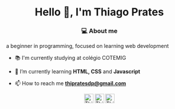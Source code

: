 <h1 align="center">Hello 👋, I'm Thiago Prates</h1>
<h3 align="center">💻 About me</h3>
<p> a beginner in programming, focused on learning web development </p>

- 📚 I'm currently studying at colégio COTEMIG

- 🌱 I’m currently learning **HTML, CSS** and **Javascript**

- 📫 How to reach me **thipratesdp@gmail.com**

<p align="center">
<a href="https://linkedin.com/in/thiagoprts" target="blank"><img align="center" src="https://cdn.jsdelivr.net/npm/simple-icons@3.0.1/icons/linkedin.svg" alt="Thiago-Prates" height="25" width="25" /></a>
<a href="https://fb.com/thiago.prts" target="blank"><img align="center" src="https://cdn.jsdelivr.net/npm/simple-icons@3.0.1/icons/facebook.svg" alt="Thiago-Prates" height="25" width="25" /></a>
<a href="https://www.instagram.com/thiago_prts/" target="blank"> <img align="center" src="https://cdn.jsdelivr.net/npm/simple-icons@3.0.1/icons/instagram.svg" alt="Thiago-Prates" height="25" width="25" /></a>
</p>

